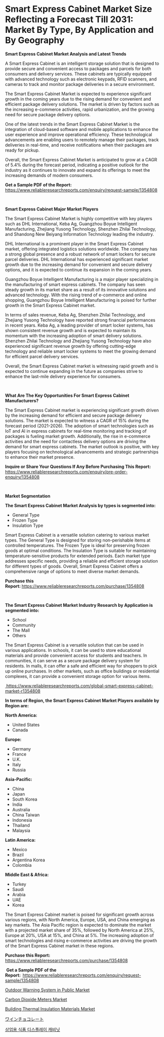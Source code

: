 <p><h1>Smart Express Cabinet Market Size Reflecting a Forecast Till 2031: Market By Type, By Application and By Geography</h1></p><p><strong>Smart Express Cabinet Market Analysis and Latest Trends</strong></p>
<p><p>A Smart Express Cabinet is an intelligent storage solution that is designed to provide secure and convenient access to packages and parcels for both consumers and delivery services. These cabinets are typically equipped with advanced technology such as electronic keypads, RFID scanners, and cameras to track and monitor package deliveries in a secure environment.</p><p>The Smart Express Cabinet Market is expected to experience significant growth in the coming years due to the rising demand for convenient and efficient package delivery solutions. The market is driven by factors such as the increasing e-commerce activities, rapid urbanization, and the growing need for secure package delivery options.</p><p>One of the latest trends in the Smart Express Cabinet Market is the integration of cloud-based software and mobile applications to enhance the user experience and improve operational efficiency. These technological advancements are enabling users to remotely manage their packages, track deliveries in real-time, and receive notifications when their packages are ready for pickup.</p><p>Overall, the Smart Express Cabinet Market is anticipated to grow at a CAGR of 5.4% during the forecast period, indicating a positive outlook for the industry as it continues to innovate and expand its offerings to meet the increasing demands of modern consumers.</p></p>
<p><strong>Get a Sample PDF of the Report:&nbsp;</strong> <a href="https://www.reliableresearchreports.com/enquiry/request-sample/1354808">https://www.reliableresearchreports.com/enquiry/request-sample/1354808</a></p>
<p>&nbsp;</p>
<p><strong>Smart Express Cabinet Major Market Players</strong></p>
<p><p>The Smart Express Cabinet Market is highly competitive with key players such as DHL International, Keba Ag, Guangzhou Boyue Intelligent Manufacturing, Zhejiang Yusong Technology, Shenzhen Zhilai Technology, and Shandong New Beiyang Information Technology leading the industry.</p><p>DHL International is a prominent player in the Smart Express Cabinet market, offering integrated logistics solutions worldwide. The company has a strong global presence and a robust network of smart lockers for secure parcel deliveries. DHL International has experienced significant market growth due to the increasing demand for convenient and secure delivery options, and it is expected to continue its expansion in the coming years.</p><p>Guangzhou Boyue Intelligent Manufacturing is a major player specializing in the manufacturing of smart express cabinets. The company has seen steady growth in its market share as a result of its innovative solutions and advanced technology. With the rising trend of e-commerce and online shopping, Guangzhou Boyue Intelligent Manufacturing is poised for further growth in the Smart Express Cabinet market.</p><p>In terms of sales revenue, Keba Ag, Shenzhen Zhilai Technology, and Zhejiang Yusong Technology have reported strong financial performances in recent years. Keba Ag, a leading provider of smart locker systems, has shown consistent revenue growth and is expected to maintain its momentum with the increasing adoption of smart delivery solutions. Shenzhen Zhilai Technology and Zhejiang Yusong Technology have also experienced significant revenue growth by offering cutting-edge technology and reliable smart locker systems to meet the growing demand for efficient parcel delivery services.</p><p>Overall, the Smart Express Cabinet market is witnessing rapid growth and is expected to continue expanding in the future as companies strive to enhance the last-mile delivery experience for consumers.</p></p>
<p>&nbsp;</p>
<p><strong>What Are The Key Opportunities For Smart Express Cabinet Manufacturers?</strong></p>
<p><p>The Smart Express Cabinet market is experiencing significant growth driven by the increasing demand for efficient and secure package delivery solutions. The market is expected to witness a CAGR of 15% during the forecast period (2021-2026). The adoption of smart technologies such as IoT and AI in express cabinets for real-time monitoring and tracking of packages is fueling market growth. Additionally, the rise in e-commerce activities and the need for contactless delivery options are driving the demand for smart express cabinets. The market outlook is positive, with key players focusing on technological advancements and strategic partnerships to enhance their market presence.</p></p>
<p><strong>Inquire or Share Your Questions If Any Before Purchasing This Report:</strong> <a href="https://www.reliableresearchreports.com/enquiry/pre-order-enquiry/1354808">https://www.reliableresearchreports.com/enquiry/pre-order-enquiry/1354808</a></p>
<p>&nbsp;</p>
<p><strong>Market Segmentation</strong></p>
<p><strong>The Smart Express Cabinet Market Analysis by types is segmented into:</strong></p>
<p><ul><li>General Type</li><li>Frozen Type</li><li>Insulation Type</li></ul></p>
<p><p>Smart Express Cabinet is a versatile solution catering to various market types. The General Type is designed for storing non-perishable items at controlled temperatures. The Frozen Type is ideal for preserving frozen goods at optimal conditions. The Insulation Type is suitable for maintaining temperature-sensitive products for extended periods. Each market type addresses specific needs, providing a reliable and efficient storage solution for different types of goods. Overall, Smart Express Cabinet offers a comprehensive range of options to meet diverse market demands.</p></p>
<p><strong>Purchase this Report:&nbsp;</strong><a href="https://www.reliableresearchreports.com/purchase/1354808">https://www.reliableresearchreports.com/purchase/1354808</a></p>
<p>&nbsp;</p>
<p><strong>The Smart Express Cabinet Market Industry Research by Application is segmented into:</strong></p>
<p><ul><li>School</li><li>Community</li><li>The Mall</li><li>Others</li></ul></p>
<p><p>The Smart Express Cabinet is a versatile solution that can be used in various applications. In schools, it can be used to store educational materials and provide convenient access for students and teachers. In communities, it can serve as a secure package delivery system for residents. In malls, it can offer a safe and efficient way for shoppers to pick up online purchases. In other markets, such as office buildings or residential complexes, it can provide a convenient storage option for various items.</p></p>
<p><a href="https://www.reliableresearchreports.com/global-smart-express-cabinet-market-r1354808">&nbsp;https://www.reliableresearchreports.com/global-smart-express-cabinet-market-r1354808</a></p>
<p><strong>In terms of Region, the Smart Express Cabinet Market Players available by Region are:</strong></p>
<p>
    <p> <strong> North America: </strong>
        <ul>
            <li>United States</li>
            <li>Canada</li>
        </ul>
        </p> 
    <p> <strong> Europe: </strong>
        <ul>
            <li>Germany</li>
            <li>France</li>
            <li>U.K.</li>
            <li>Italy</li>
            <li>Russia</li>
        </ul>
        </p> 
    <p> <strong> Asia-Pacific: </strong>
        <ul>
            <li>China</li>
            <li>Japan</li>
            <li>South Korea</li>
            <li>India</li>
            <li>Australia</li>
            <li>China Taiwan</li>
            <li>Indonesia</li>
            <li>Thailand</li>
            <li>Malaysia</li>
        </ul>
        </p> 
    <p> <strong> Latin America: </strong>
        <ul>
            <li>Mexico</li>
            <li>Brazil</li>
            <li>Argentina Korea</li>
            <li>Colombia</li>
        </ul>
        </p> 
    <p> <strong> Middle East & Africa: </strong>
        <ul>
            <li>Turkey</li>
            <li>Saudi</li>
            <li>Arabia</li>
            <li>UAE</li>
            <li>Korea</li>
        </ul>
    </p>
    </p>
<p><p>The Smart Express Cabinet market is poised for significant growth across various regions, with North America, Europe, USA, and China emerging as key markets. The Asia Pacific region is expected to dominate the market with a projected market share of 35%, followed by North America at 25%, Europe at 20%, USA at 15%, and China at 5%. The increasing adoption of smart technologies and rising e-commerce activities are driving the growth of the Smart Express Cabinet market in these regions.</p></p>
<p><strong>Purchase this Report: </strong><a href="https://www.reliableresearchreports.com/purchase/1354808">https://www.reliableresearchreports.com/purchase/1354808</a></p>
<p>&nbsp;<strong>Get a Sample PDF of the Report:&nbsp;&nbsp;</strong><a href="https://www.reliableresearchreports.com/enquiry/request-sample/1354808">https://www.reliableresearchreports.com/enquiry/request-sample/1354808</a></p>
<p><strong></strong></p>
<p><p><a href="https://github.com/derrinmiltonellis35gcl/Market-Research-Report-List-2/blob/main/outdoor-warning-system-in-public-market.md">Outdoor Warning System in Public Market</a></p><p><a href="https://view.publitas.com/reportprime-1/carbon-dioxide-meters-market-size-market-outlook-and-market-forecast-2024-to-2031/">Carbon Dioxide Meters Market</a></p><p><a href="https://issuu.com/reportprime-2/docs/building-thermal-insulation-materials-market-size-">Building Thermal Insulation Materials Market</a></p><p><a href="https://medium.com/@deontestanton2023/%E3%83%AF%E3%82%A4%E3%83%B3%E3%83%81%E3%83%A7%E3%82%B3%E3%83%AC%E3%83%BC%E3%83%88%E5%B8%82%E5%A0%B4-%E3%82%BF%E3%82%A4%E3%83%97-%E3%82%A2%E3%83%97%E3%83%AA%E3%82%B1%E3%83%BC%E3%82%B7%E3%83%A7%E3%83%B3-%E5%9C%B0%E7%90%86%E3%81%AB%E3%82%88%E3%82%8B%E5%8C%85%E6%8B%AC%E7%9A%84%E3%81%AA%E8%A9%95%E4%BE%A1-2ba3a19cefc2">ワインチョコレート</a></p><p><a href="https://github.com/fredrickeglers/Market-Research-Report-List-1/blob/main/120521540433.md">상업용 식품 디스플레이 캐비닛</a></p></p>